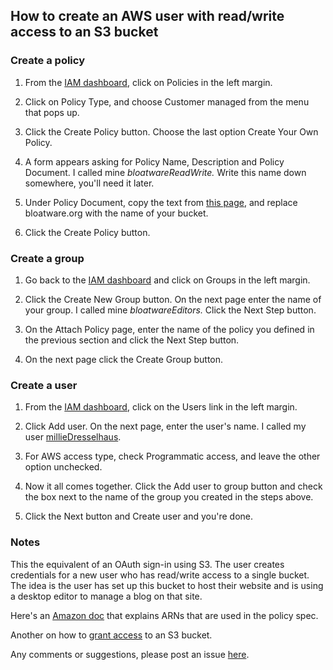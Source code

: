 ## How to create an AWS user with read/write access to an S3 bucket

### Create a policy

1. From the <a href="https://console.aws.amazon.com/iam/home?#/home">IAM dashboard</a>, click on Policies in the left margin. 

2. Click on Policy Type, and choose Customer managed from the menu that pops up. 

3. Click the Create Policy button. Choose the last option Create Your Own Policy.

4. A form appears asking for Policy Name, Description and Policy Document. I called mine _bloatwareReadWrite._ Write this name down somewhere, you'll need it later. 

5. Under Policy Document, copy the text from <a href="https://gist.github.com/scripting/9d9305a572f0e8bd4a3ac1626febfae7">this page</a>, and replace bloatware.org with the name of your bucket. 

6. Click the Create Policy button. 

### Create a group

1. Go back to the <a href="https://console.aws.amazon.com/iam/home?#/home">IAM dashboard</a> and click on Groups in the left margin.

2. Click the Create New Group button. On the next page enter the name of your group. I called mine _bloatwareEditors._  Click the Next Step button.

3. On the Attach Policy page, enter the name of the policy you defined in the previous section and click the Next Step button.

4. On the next page click the Create Group button.

### Create a user

1. From the <a href="https://console.aws.amazon.com/iam/home?#/home">IAM dashboard</a>, click on the Users link in the left margin.

2. Click Add user. On the next page, enter the user's name. I called my user <a href="http://scripting.com/2017/08/09.html#a080510">millieDresselhaus</a>. 

3. For AWS access type, check Programmatic access, and leave the other option unchecked. 

4. Now it all comes together. Click the Add user to group button and check the box next to the name of the group you created in the steps above. 

5. Click the Next button and Create user and you're done. 

### Notes

This the equivalent of an OAuth sign-in using S3. The user creates credentials for a new user who has read/write access to a single bucket. The idea is the user has set up this bucket to host their website and is using a desktop editor to manage a blog on that site. 

Here's an <a href="http://docs.aws.amazon.com/general/latest/gr/aws-arns-and-namespaces.html#arn-syntax-s3">Amazon doc</a> that explains ARNs that are used in the policy spec. 

Another on how to <a href="https://aws.amazon.com/blogs/security/writing-iam-policies-how-to-grant-access-to-an-amazon-s3-bucket/">grant access</a> to an S3 bucket. 

Any comments or suggestions, please post an issue <a href="https://github.com/scripting/Scripting-News/issues">here</a>. 

